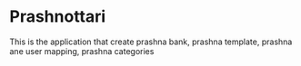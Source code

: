 # Prashnottari
This is the application that create prashna bank, prashna template, prashna ane user mapping, prashna categories
